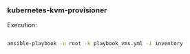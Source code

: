 ### kubernetes-kvm-provisioner

Execution: 

```bash

ansible-playbook -u root -k playbook_vms.yml -i inventory 

```
